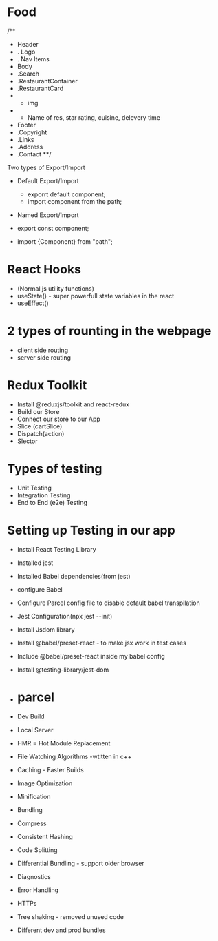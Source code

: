 
#  Food
/**
* Header
*  . Logo
*  . Nav Items
* Body
*  .Search
*  .RestaurantContainer
*  .RestaurantCard
*    - img
*    - Name of res, star rating, cuisine, delevery time
* Footer
*  .Copyright
*  .Links
*  .Address
*  .Contact
**/

Two types of Export/Import
- Default Export/Import
  - exporrt default component;
   - import component from the path;

- Named Export/Import
 - export const component;
  - import {Component} from "path";


# React Hooks
- (Normal js utility functions)
- useState() - super powerfull state variables in the react
- useEffect()


# 2 types of rounting in the webpage
  - client side routing
  - server side routing



# Redux Toolkit
 - Install @reduxjs/toolkit and react-redux
 - Build our Store 
 - Connect our store to our App
 - Slice (cartSlice)
 - Dispatch(action)
 - Slector


 # Types of testing 
 - Unit Testing
 - Integration Testing
 - End to End (e2e) Testing

 # Setting up Testing in our app
 - Install React Testing Library
 - Installed jest
 - Installed Babel dependencies(from jest)
 - configure Babel
 - Configure Parcel config file to disable default babel transpilation 
 - Jest Configuration(npx jest --init)
 - Install Jsdom library
 - Install @babel/preset-react - to make jsx work in test cases
 - Include @babel/preset-react inside my babel config
 - Install @testing-library/jest-dom

 - # parcel 
 - Dev Build
 - Local Server
 - HMR = Hot Module Replacement
 - File Watching Algorithms -wtitten in c++
 - Caching - Faster Builds
 - Image Optimization
 - Minification 
 - Bundling
 - Compress
 - Consistent Hashing
 - Code Splitting
 - Differential Bundling - support older browser
 - Diagnostics
 - Error Handling
 - HTTPs
 - Tree shaking - removed unused code
 - Different dev and prod bundles
